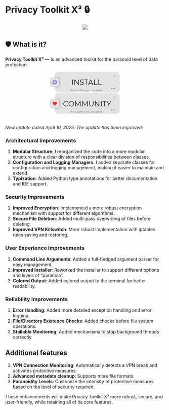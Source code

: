 # Privacy Toolkit X³ 🔒

<div id="header" align="center">
<img src="https://i.imgur.com/pB6HoVa.png" width="350"/>
</div>


## 🛡️ What is it?

**Privacy Toolkit X³** — Is an advanced toolkit for the paranoid level of data protection.

<div id="header" align="center">
<a href="https://drknvpn.github.io/privacy-toolkit-x/">
  <img src="https://raw.githubusercontent.com/drknvpn/privacy-toolkit-x/refs/heads/main/don't%20open/ins.png" width="220" height="65" width="100">
</a>
</div>

<div id="header" align="center">
<a href="https://github.com/drknvpn/privacy-toolkit-x/issues">
  <img src="https://raw.githubusercontent.com/drknvpn/privacy-toolkit-x/refs/heads/main/don't%20open/comm.png" width="220" height="65" width="100">
</a>
</div>

<br>



*New update dated April 10, 2025.
The update has been improved:*

### Architectural Improvements

1. **Modular Structure**: I reorganized the code into a more modular structure with a clear division of responsibilities between classes.
2. **Configuration and Logging Managers**: I added separate classes for configuration and logging management, making it easier to maintain and extend.
3. **Typization**: Added Python type annotations for better documentation and IDE support.


### Security Improvements

1. **Improved Encryption**: Implemented a more robust encryption mechanism with support for different algorithms.
2. **Secure File Deletion**: Added multi-pass overwriting of files before deleting.
3. **Improved VPN Killswitch**: More robust implementation with iptables rules saving and restoring.


### User Experience Improvements

1. **Command Line Arguments**: Added a full-fledged argument parser for easy management.
2. **Improved Installer**: Reworked the installer to support different options and levels of “paranoia”.
3. **Colored Output**: Added colored output to the terminal for better readability.


### Reliability Improvements

1. **Error Handling**: Added more detailed exception handling and error logging.
2. **File/Directory Existence Checks**: Added checks before file system operations.
3. **Stallable Monitoring**: Added mechanisms to stop background threads correctly.


## Additional features

1. **VPN Connection Monitoring**: Automatically detects a VPN break and activates protective measures.
2. **Advanced metadata cleanup**: Supports more file formats.
3. **Paranoidity Levels**: Customize the intensity of protective measures based on the level of security required.


These enhancements will make Privacy Toolkit X³ more robust, secure, and user-friendly, while retaining all of its core features.
